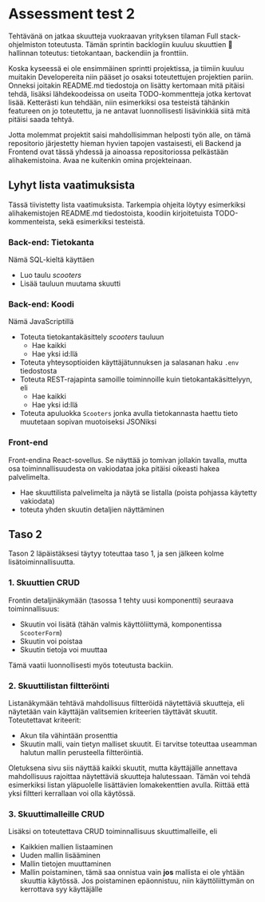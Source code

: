# Assessment test 2

Tehtävänä on jatkaa skuutteja vuokraavan yrityksen tilaman Full stack-ohjelmiston toteutusta. Tämän sprintin backlogiin kuuluu skuuttien :kick_scooter: hallinnan toteutus: tietokantaan, backendiin ja fronttiin.

Koska kyseessä ei ole ensimmäinen sprintti projektissa, ja tiimiin kuuluu muitakin Developereita niin pääset jo osaksi toteutettujen projektien pariin. Onneksi joitakin README.md tiedostoja on lisätty kertomaan mitä pitäisi tehdä, lisäksi lähdekoodeissa on useita TODO-kommentteja jotka kertovat lisää. Ketterästi kun tehdään, niin esimerkiksi osa testeistä tähänkin featureen on jo toteutettu, ja ne antavat luonnollisesti lisävinkkiä siitä mitä pitäisi saada tehtyä.

Jotta molemmat projektit saisi mahdollisimman helposti työn alle, on tämä repositorio järjestetty hieman hyvien tapojen vastaisesti, eli Backend ja Frontend ovat tässä yhdessä ja ainoassa repositoriossa pelkästään alihakemistoina. Avaa ne kuitenkin omina projekteinaan.

## Lyhyt lista vaatimuksista

Tässä tiivistetty lista vaatimuksista. Tarkempia ohjeita löytyy esimerkiksi alihakemistojen README.md tiedostoista, koodiin kirjoitetuista TODO-kommenteista, sekä esimerkiksi testeistä.

### Back-end: Tietokanta

Nämä SQL-kieltä käyttäen
- Luo taulu *scooters*
- Lisää tauluun muutama skuutti

### Back-end: Koodi
Nämä JavaScriptillä
- Toteuta tietokantakäsittely *scooters* tauluun
    * Hae kaikki
    * Hae yksi id:llä
- Toteuta yhteysoptioiden käyttäjätunnuksen ja salasanan haku `.env` tiedostosta
- Toteuta REST-rajapinta samoille toiminnoille kuin tietokantakäsittelyyn, eli 
    * Hae kaikki
    * Hae yksi id:llä
- Toteuta apuluokka `Scooters` jonka avulla tietokannasta haettu tieto muutetaan sopivan muotoiseksi JSONiksi

### Front-end

Front-endina React-sovellus. Se näyttää jo tomivan jollakin tavalla, mutta osa toiminnallisuudesta on vakiodataa joka pitäisi oikeasti hakea palvelimelta.

- Hae skuuttilista palvelimelta ja näytä se listalla (poista pohjassa käytetty vakiodata)
- toteuta yhden skuutin detaljien näyttäminen

## Taso 2

Tason 2 läpäistäksesi täytyy toteuttaa taso 1, ja sen jälkeen
kolme lisätoiminnallisuutta.

### 1. Skuuttien CRUD

Frontin detaljinäkymään (tasossa 1 tehty uusi komponentti) seuraava toiminnallisuus:

- Skuutin voi lisätä (tähän valmis käyttöliittymä, komponentissa `ScooterForm`)
- Skuutin voi poistaa
- Skuutin tietoja voi muuttaa

Tämä vaatii luonnollisesti myös toteutusta backiin.

### 2. Skuuttilistan filtteröinti

Listanäkymään tehtävä mahdollisuus filtteröidä näytettäviä skuutteja, eli näytetään vain käyttäjän valitsemien kriteerien täyttävät skuutit. Toteutettavat kriteerit:
- Akun tila vähintään prosenttia
- Skuutin malli, vain tietyn malliset skuutit. Ei tarvitse toteuttaa useamman halutun mallin perusteella filtteröintiä.

Oletuksena sivu siis näyttää kaikki skuutit, mutta käyttäjälle annettava mahdollisuus rajoittaa näytettäviä skuutteja halutessaan. Tämän voi tehdä esimerkiksi listan yläpuolelle lisättävien lomakekenttien avulla. Riittää että yksi filtteri kerrallaan voi olla käytössä.

### 3. Skuuttimalleille CRUD

Lisäksi on toteutettava CRUD toiminnallisuus skuuttimalleille, eli
- Kaikkien mallien listaaminen
- Uuden mallin lisääminen
- Mallin tietojen muuttaminen
- Mallin poistaminen, tämä saa onnistua vain **jos** mallista
ei ole yhtään skuuttia käytössä. Jos poistaminen epäonnistuu, niin käyttöliittymän on kerrottava syy käyttäjälle

